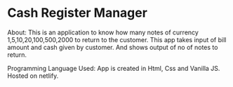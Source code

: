 # Cash Register Manager

About:
This is an application to know how many notes of currency 1,5,10,20,100,500,2000 to return to the customer. This app takes input of bill amount and cash given by customer. And shows output of no of notes to return.

Programming Language Used:
App is created in Html, Css and Vanilla JS. Hosted on netlify.
 
